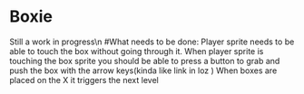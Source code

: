 # Boxie
Still a work in progress\n
#What needs to be done:
Player sprite needs to be able to touch the box without going through it.
When player sprite is touching the box sprite you should be able to press a button to grab and push the box with
the arrow keys(kinda like link in loz )
When boxes are placed on the X it triggers the next level
